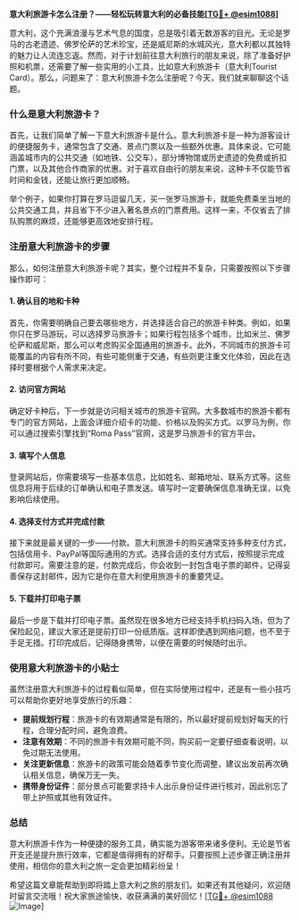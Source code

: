 **意大利旅游卡怎么注册？——轻松玩转意大利的必备技能[[TG💪+ @esim1088](https://t.me/s/esim1088)]**

意大利，这个充满浪漫与艺术气息的国度，总是吸引着无数游客的目光。无论是罗马的古老遗迹、佛罗伦萨的艺术珍宝，还是威尼斯的水城风光，意大利都以其独特的魅力让人流连忘返。然而，对于计划前往意大利旅行的朋友来说，除了准备好护照和机票，还需要了解一些实用的小工具，比如意大利旅游卡（意大利Tourist Card）。那么，问题来了：意大利旅游卡怎么注册呢？今天，我们就来聊聊这个话题。

### 什么是意大利旅游卡？

首先，让我们简单了解一下意大利旅游卡是什么。意大利旅游卡是一种为游客设计的便捷服务卡，通常包含了交通、景点门票以及一些额外优惠。具体来说，它可能涵盖城市内的公共交通（如地铁、公交车），部分博物馆或历史遗迹的免费或折扣门票，以及其他合作商家的优惠。对于喜欢自由行的朋友来说，这种卡不仅能节省时间和金钱，还能让旅行更加顺畅。

举个例子，如果你打算在罗马逗留几天，买一张罗马旅游卡，就能免费乘坐当地的公共交通工具，并且省下不少进入著名景点的门票费用。这样一来，不仅省去了排队购票的麻烦，还能够更高效地安排行程。

### 注册意大利旅游卡的步骤

那么，如何注册意大利旅游卡呢？其实，整个过程并不复杂，只需要按照以下步骤操作即可：

#### 1. 确认目的地和卡种

首先，你需要明确自己要去哪些地方，并选择适合自己的旅游卡种类。例如，如果你只在罗马游玩，可以选择罗马旅游卡；如果行程包括多个城市，比如米兰、佛罗伦萨和威尼斯，那么可以考虑购买全国通用的旅游卡。此外，不同城市的旅游卡可能覆盖的内容有所不同，有些可能侧重于交通，有些则更注重文化体验，因此在选择时要根据个人需求来决定。

#### 2. 访问官方网站

确定好卡种后，下一步就是访问相关城市的旅游卡官网。大多数城市的旅游卡都有专门的官方网站，上面会详细介绍卡的功能、价格以及购买方式。以罗马为例，你可以通过搜索引擎找到“Roma Pass”官网，这是罗马旅游卡的官方平台。

#### 3. 填写个人信息

登录网站后，你需要填写一些基本信息，比如姓名、邮箱地址、联系方式等。这些信息将用于后续的订单确认和电子票发送。填写时一定要确保信息准确无误，以免影响后续使用。

#### 4. 选择支付方式并完成付款

接下来就是最关键的一步——付款。意大利旅游卡的购买通常支持多种支付方式，包括信用卡、PayPal等国际通用的方式。选择合适的支付方式后，按照提示完成付款即可。需要注意的是，付款完成后，你会收到一封包含电子票的邮件，记得妥善保存这封邮件，因为它是你在意大利使用旅游卡的重要凭证。

#### 5. 下载并打印电子票

最后一步是下载并打印电子票。虽然现在很多地方已经支持手机扫码入场，但为了保险起见，建议大家还是提前打印一份纸质版。这样即使遇到网络问题，也不至于手足无措。打印完成后，记得随身携带，以便在需要的时候随时出示。

### 使用意大利旅游卡的小贴士

虽然注册意大利旅游卡的过程看似简单，但在实际使用过程中，还是有一些小技巧可以帮助你更好地享受旅行的乐趣：

- **提前规划行程**：旅游卡的有效期通常是有限的，所以最好提前规划好每天的行程，合理分配时间，避免浪费。
- **注意有效期**：不同的旅游卡有效期可能不同，购买前一定要仔细查看说明，以免过期无法使用。
- **关注更新信息**：旅游卡的政策可能会随着季节变化而调整，建议出发前再次确认相关信息，确保万无一失。
- **携带身份证件**：部分景点可能要求持卡人出示身份证件进行核对，因此别忘了带上护照或其他有效证件。

### 总结

意大利旅游卡作为一种便捷的服务工具，确实能为游客带来诸多便利。无论是节省开支还是提升旅行效率，它都是值得拥有的好帮手。只要按照上述步骤正确注册并使用，相信你的意大利之旅一定会更加精彩纷呈！

希望这篇文章能帮助到即将踏上意大利之旅的朋友们。如果还有其他疑问，欢迎随时留言交流哦！祝大家旅途愉快，收获满满的美好回忆！[[TG💪+ @esim1088](https://t.me/s/esim1088) ![Image](https://i.postimg.cc/4NQfJmqS/Snipaste-2025-05-13-00-14-12.png)]